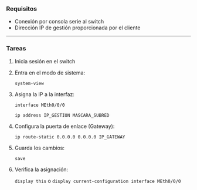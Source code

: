 
### **Requisitos**

* Conexión por consola serie al switch
* Dirección IP de gestión proporcionada por el cliente

---

### **Tareas**

1. Inicia sesión en el switch
2. Entra en el modo de sistema:

   `system-view`
3. Asigna la IP a la interfaz:

   `interface MEth0/0/0`

   `ip address IP_GESTION MASCARA_SUBRED`
4. Configura la puerta de enlace (Gateway):

   `ip route-static 0.0.0.0 0.0.0.0 IP_GATEWAY`
5. Guarda los cambios:

   `save`
6. Verifica la asignación:

   `display this` o `display current-configuration interface MEth0/0/0`
